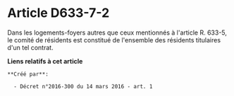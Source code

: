 # Article D633-7-2

Dans les logements-foyers autres que ceux mentionnés à l'article R.  633-5, le comité de résidents est constitué de
l'ensemble des résidents  titulaires d'un tel contrat.

**Liens relatifs à cet article**

	**Créé par**:

	  - Décret n°2016-300 du 14 mars 2016 - art. 1
